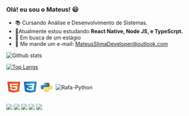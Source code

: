 ### Olá! eu sou o Mateus! 😃


- 📚 Cursando Análise e Desenvolvimento de Sistemas.
- 🌱Atualmente estou estudando **React Native, Node JS, e TypeScrpt.**
- 👀 Em busca de um estágio
- 📧 Me mande um e-mail: MateusSlimaDeveloper@outlook.com


![Github stats](https://github-readme-stats.vercel.app/api?username=MateusLimadev&show_icons=true&theme=radical&count_private=true&hide=stars,prs,issues,contribs)


[![Top Langs](https://github-readme-stats.vercel.app/api/top-langs/?username=MateusLimadev&layout=compact&langs_count=16&theme=radical)](https://github.com/MateusLimadev/github-readme-stats)

<div style="display: inline_block"><br>
  
 

  <img align="center" alt="Rafa-HTML" height="30" width="40" src="https://raw.githubusercontent.com/devicons/devicon/master/icons/html5/html5-original.svg">
  <img align="center" alt="Rafa-CSS" height="30" width="40" src="https://raw.githubusercontent.com/devicons/devicon/master/icons/css3/css3-original.svg">
  <img align="center" alt="Rafa-Python" height="30" width="40" src="https://raw.githubusercontent.com/devicons/devicon/master/icons/python/python-original.svg">
  <img align="center" alt="Rafa-Python" height="30" width="40"  src="https://cdn.jsdelivr.net/gh/devicons/devicon/icons/javascript/javascript-original.svg" />
          
  
  
##


<div> 
 
  <a href="https://instagram.com/matts_._" target="_blank"><img src="https://img.shields.io/badge/-Instagram-%23E4405F?style=for-the-badge&logo=instagram&logoColor=white" target="_blank"></a>
 	<a href="https://www.twitch.tv/mattiiRP" target="_blank"><img src="https://img.shields.io/badge/Twitch-9146FF?style=for-the-badge&logo=twitch&logoColor=white" target="_blank"></a>
 <a href="https://discord.gg/cpgqDH2r" target="_blank"><img src="https://img.shields.io/badge/Discord-7289DA?style=for-the-badge&logo=discord&logoColor=white" target="_blank"></a> 
  <a href = "mailto:mateu.slima@outlook.com"><img src="https://img.shields.io/badge/-Gmail-%23333?style=for-the-badge&logo=gmail&logoColor=white" target="_blank"></a>
  <a href="[https://www.linkedin.com/in/mateus-lima-7006351b3](https://[www.linkedin.com/in/mateus-lima-18a074290](https://www.linkedin.com/in/mateus-lima-18a074290/)/)/" target="_blank"><img src="https://img.shields.io/badge/-LinkedIn-%230077B5?style=for-the-badge&logo=linkedin&logoColor=white" target="_blank"></a> 
  
  
</div>




